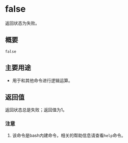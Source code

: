 # false

返回状态为失败。

## 概要

```text
false
```

## 主要用途

* 用于和其他命令进行逻辑运算。

## 返回值

返回状态总是失败；返回值为1。

### 注意

1. 该命令是bash内建命令，相关的帮助信息请查看`help`命令。

